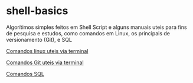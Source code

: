 # shell-basics
Algorítimos simples feitos em Shell Script e alguns manuais uteis para fins de pesquisa e estudos, como comandos em Linux, os principais de versionamento (Git), e SQL

[Comandos linux uteis via terminal](https://github.com/mayki-douglas/shell-basics/blob/master/comandos-linux.md)

[Comandos Git uteis via terminal](https://github.com/mayki-douglas/shell-basics-and-git-commands/blob/master/comandos-git.md)

[Comandos SQL](https://github.com/mayki-douglas/shell-basics-and-git-commands/blob/master/comandos-sql.md)